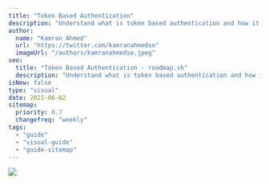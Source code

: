 ```yaml
---
title: "Token Based Authentication"
description: "Understand what is token based authentication and how it is implemented"
author:
  name: "Kamran Ahmed"
  url: "https://twitter.com/kamranahmedse"
  imageUrl: "/authors/kamranahmedse.jpeg"
seo:
  title: "Token Based Authentication - roadmap.sh"
  description: "Understand what is token based authentication and how it is implemented"
isNew: false
type: "visual"
date: 2021-06-02
sitemap:
  priority: 0.7
  changefreq: "weekly"
tags:
  - "guide"
  - "visual-guide"
  - "guide-sitemap"
---
```


[![](/guides/token-authentication.png)](/guides/token-authentication.png)


